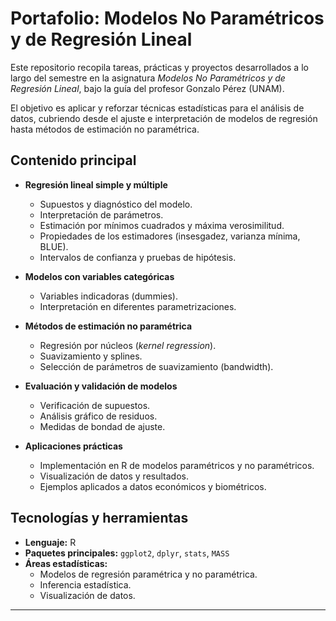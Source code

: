 # Portafolio: Modelos No Paramétricos y de Regresión Lineal

Este repositorio recopila tareas, prácticas y proyectos desarrollados a lo largo del semestre en la asignatura *Modelos No Paramétricos y de Regresión Lineal*, bajo la guía del profesor Gonzalo Pérez (UNAM). 

El objetivo es aplicar y reforzar técnicas estadísticas para el análisis de datos, cubriendo desde el ajuste e interpretación de modelos de regresión hasta métodos de estimación no paramétrica.

## Contenido principal

- **Regresión lineal simple y múltiple**  
  - Supuestos y diagnóstico del modelo.  
  - Interpretación de parámetros.  
  - Estimación por mínimos cuadrados y máxima verosimilitud.  
  - Propiedades de los estimadores (insesgadez, varianza mínima, BLUE).  
  - Intervalos de confianza y pruebas de hipótesis.  

- **Modelos con variables categóricas**  
  - Variables indicadoras (dummies).  
  - Interpretación en diferentes parametrizaciones.  

- **Métodos de estimación no paramétrica**  
  - Regresión por núcleos (*kernel regression*).  
  - Suavizamiento y splines.  
  - Selección de parámetros de suavizamiento (bandwidth).  

- **Evaluación y validación de modelos**  
  - Verificación de supuestos.  
  - Análisis gráfico de residuos.  
  - Medidas de bondad de ajuste.  

- **Aplicaciones prácticas**  
  - Implementación en R de modelos paramétricos y no paramétricos.  
  - Visualización de datos y resultados.  
  - Ejemplos aplicados a datos económicos y biométricos.  

## Tecnologías y herramientas
- **Lenguaje:** R
- **Paquetes principales:** `ggplot2`, `dplyr`, `stats`, `MASS`
- **Áreas estadísticas:**  
  - Modelos de regresión paramétrica y no paramétrica.  
  - Inferencia estadística.  
  - Visualización de datos.

---
